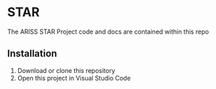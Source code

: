 # STAR
The ARISS STAR Project code and docs are contained within this repo

## Installation ##
1. Download or clone this repository
2. Open this project in Visual Studio Code
